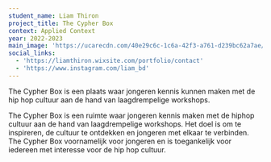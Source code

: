 ```yaml
---
student_name: Liam Thiron
project_title: The Cypher Box
context: Applied Context
year: 2022-2023
main_image: 'https://ucarecdn.com/40e29c6c-1c6a-42f3-a761-d239bc62a7ae/'
social_links:
  - 'https://liamthiron.wixsite.com/portfolio/contact'
  - 'https://www.instagram.com/liam_bd'
---
```

The Cypher Box is een plaats waar jongeren kennis kunnen maken met de hip hop cultuur aan de hand van laagdrempelige workshops.

The Cypher Box is een ruimte waar jongeren kennis maken met de hiphop cultuur aan de hand van laagdrempelige workshops. Het doel is om te inspireren, de cultuur te ontdekken en jongeren met elkaar te verbinden. The Cypher Box voornamelijk voor jongeren en is toegankelijk voor iedereen met interesse voor de hip hop cultuur. 

